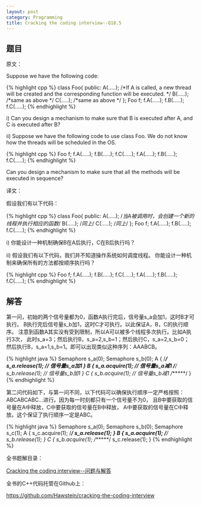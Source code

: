 ```yaml
---
layout: post
category: Programming
title: Cracking the coding interview--Q18.5
---
```


## 题目

原文：

Suppose we have the following code:

{% highlight cpp %}
class Foo{
public:
	A(.....); /*If A is called, a new thread will be created and
				the corresponding function will be executed. */
	B(.....); /*same as above */
	C(.....); /*same as above */
};
Foo f;
f.A(.....);
f.B(.....);
f.C(.....);
{% endhighlight %}

i) 	Can you design a mechanism to make sure that B is executed after 
A, and C is executed after B?

ii) Suppose we have the following code to use class Foo. We do not 
know how the threads will be scheduled in the OS.

{% highlight cpp %}
Foo f;
f.A(.....); f.B(.....);	f.C(.....);	
f.A(.....);	f.B(.....);	f.C(.....);
{% endhighlight %}

Can you design a mechanism to make sure that all the methods will be 
executed in sequence?

译文：

假设我们有以下代码：

{% highlight cpp %}
class Foo{
public:
	A(.....); /*当A被调用时，会创建一个新的线程并执行相应的函数*/
	B(.....); /*同上*/
	C(.....); /*同上*/
};
Foo f;
f.A(.....);
f.B(.....);
f.C(.....);
{% endhighlight %}

i) 你能设计一种机制确保B在A后执行，C在B后执行吗？

ii) 假设我们有以下代码，我们并不知道操作系统如何调度线程。
你能设计一种机制来确保所有的方法都按顺序执行吗？

{% highlight cpp %}
Foo f;
f.A(.....); f.B(.....);	f.C(.....);	
f.A(.....);	f.B(.....);	f.C(.....);
{% endhighlight %}

## 解答

第一问，初始的两个信号量都为0，函数A执行完后，信号量s_a会加1，这时B才可执行。
B执行完后信号量s\_b加1，这时C才可执行。以此保证A，B，C的执行顺序。
注意到函数A其实没有受到限制，所以A可以被多个线程多次执行。比如A执行3次，
此时s\_a=3；然后执行B，s\_a=2,s\_b=1；然后执行C，s\_a=2,s\_b=0；
然后执行B，s\_a=1,s\_b=1。即可以出现类似这种序列：AAABCB。

{% highlight java %}
Semaphore s_a(0);
Semaphore s_b(0);
A {
    /***/
    s_a.release(1); // 信号量s_a加1
}
B {
    s_a.acquire(1); // 信号量s_a减1
    /****/
    s_b.release(1); // 信号量s_b加1
}
C {
    s_b.acquire(1); // 信号量s_b减1
    /******/
}
{% endhighlight %}

第二问代码如下，与第一问不同，以下代码可以确保执行顺序一定严格按照：
ABCABCABC...进行。因为每一时刻都只有一个信号量不为0，
且B中要获取的信号量在A中释放，C中要获取的信号量在B中释放，
A中要获取的信号量在C中释放。这个保证了执行顺序一定是ABC。

{% highlight java %}
Semaphore s_a(0);
Semaphore s_b(0);
Semaphore s_c(1);
A {
    s_c.acquire(1);
    /***/
    s_a.release(1);
}
B {
    s_a.acquire(1);
    /****/
    s_b.release(1);
}
C {
    s_b.acquire(1);
    /******/
    s_c.release(1);
}
{% endhighlight %}


全书题解目录：

[Cracking the coding interview--问题与解答](/posts/ctci-solutions-contents.html)

全书的C++代码托管在Github上：

<https://github.com/Hawstein/cracking-the-coding-interview>

